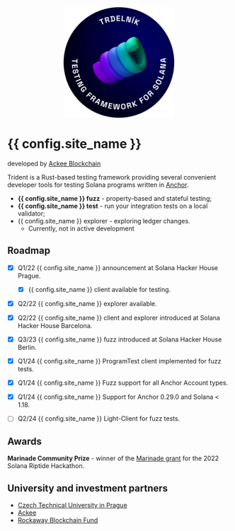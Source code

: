 <div align="center">
  <img height="250" width="250" src="images/Badge_Trdelnik.png" alt="Trident Logo"/>
</div>


# {{ config.site_name }}

developed by [Ackee Blockchain](https://ackeeblockchain.com)

Trident is a Rust-based testing framework providing several convenient developer tools for testing Solana programs written in [Anchor](https://www.anchor-lang.com/).

- **{{ config.site_name }} fuzz** - property-based and stateful testing;
- **{{ config.site_name }} test** - run your integration tests on a local validator;
- {{ config.site_name }} explorer - exploring ledger changes.
    - Currently, not in active development

## Roadmap

- [x] Q1/22 {{ config.site_name }} announcement at Solana Hacker House Prague.
    - [x] {{ config.site_name }} client available for testing.
- [x] Q2/22 {{ config.site_name }} explorer available.
- [x] Q2/22 {{ config.site_name }} client and explorer introduced at Solana Hacker House Barcelona.
- [X] Q3/23 {{ config.site_name }} fuzz introduced at Solana Hacker House Berlin.
- [X] Q1/24 {{ config.site_name }} ProgramTest client implemented for fuzz tests.
- [X] Q1/24 {{ config.site_name }} Fuzz support for all Anchor Account types.
- [X] Q1/24 {{ config.site_name }} Support for Anchor 0.29.0 and Solana < 1.18.
- [ ] Q2/24 {{ config.site_name }} Light-Client for fuzz tests.


## Awards

**Marinade Community Prize** - winner of the [Marinade grant](https://solana.blog/riptide-hackathon-winners/) for the 2022 Solana Riptide Hackathon.


## University and investment partners

- [Czech Technical University in Prague](https://www.cvut.cz/en)
- [Ackee](https://www.ackee.cz/)
- [Rockaway Blockchain Fund](https://rbf.capital/)
